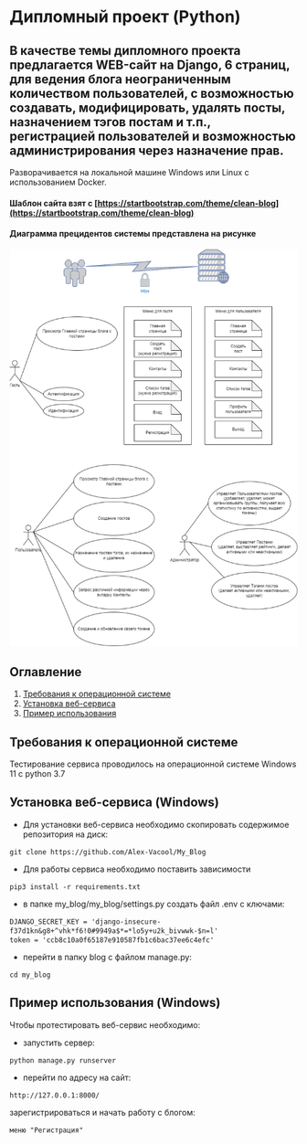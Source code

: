 # Дипломный проект (Python)
## В качестве темы дипломного проекта предлагается WEB-сайт на Django, 6 страниц, для ведения блога неограниченным количеством пользователей, с возможностью создавать, модифицировать, удалять посты, назначением тэгов постам и т.п., регистрацией пользователей и возможностью администрирования через назначение прав.

Разворачивается на локальной машине Windows или Linux c использованием Docker.

#### Шаблон сайта взят с [https://startbootstrap.com/theme/clean-blog](https://startbootstrap.com/theme/clean-blog)
#### Диаграмма прецидентов системы представлена на рисунке
![Alt-текст](https://github.com/Alex-Vacool/Diploma/blob/58c1ddb248389168d099ede3d648f23237545349/%D0%94%D0%97_%D0%9F%D0%B8%D1%82%D0%BE%D0%BD.png)
## Оглавление

1. [Требования к операционной системе](#Требования-к-операционной-системе)
2. [Установка веб-сервиса](#Установка-веб-сервиса)
3. [Пример использования](#Пример-использования)

## Требования к операционной системе
Тестирование сервиса проводилось на операционной системе Windows 11 c python 3.7</sup>

## Установка веб-сервиса (Windows)
 - Для установки веб-сервиса необходимо скопировать содержимое репозитория на диск:
```curl   
git clone https://github.com/Alex-Vacool/My_Blog
```
 - Для работы сервиса необходимо поставить зависимости
```curl   
pip3 install -r requirements.txt
```
 - в папке my_blog/my_blog/settings.py создать файл .env c ключами:
```curl 
DJANGO_SECRET_KEY = 'django-insecure-f37d1kn&g8+^vhk*f6!0#9949a$*=*lo5y+u2k_bivwwk-$n=l'
token = 'ccb8c10a0f65187e910587fb1c6bac37ee6c4efc'
 ```

 - перейти в папку blog с файлом manage.py:
```curl 
cd my_blog
 ```

## Пример использования (Windows)
Чтобы протестировать веб-сервис необходимо:
 - запустить сервер:
```curl 
python manage.py runserver
```
 - перейти по адресу на сайт:
```curl 
http://127.0.0.1:8000/
```
зарегистрироваться и начать работу с блогом:
```curl 
меню "Регистрация"
```

